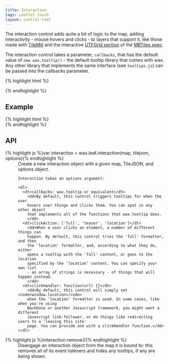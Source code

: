 ```yaml
---
title: Interaction
tags: Leaflet touch
layout: control-leaf
---
```


The interaction control adds quite a bit of logic to the map, adding
interactivity - mouse hovers and clicks - to layers that support it, like those
made with [TileMill](http://tilemill.com/) and the interactive
[UTFGrid section](https://github.com/mapbox/mbtiles-spec/blob/master/1.1/utfgrid.md)
of the [MBTiles spec](https://github.com/mapbox/mbtiles-spec).

The interaction control takes a parameter, `callbacks`, that has the
default value of `new wax.tooltip()` - the default tooltip library that comes
with wax. Any other library that implements the same interface
(see `tooltips.js`) can be passed into the callbacks parameter.

{% highlight html %}
<html>
<head>
  <script src='wax/ext/leaflet.js' type='text/javascript'></script>
  <script src='wax/dist/wax.leaf.js' type='text/javascript'></script>
  <link href='wax/ext/leaflet.css' rel='stylesheet' type='text/css' />
{% endhighlight %}

## Example

<div class='live'>
{% highlight html %}
<div id='map-div'></div>
<script>
wax.tilejson('http://api.tiles.mapbox.com/v2/mapbox.geography-class.jsonp',
  function(tilejson) {
  var map = new L.Map('map-div')
    .addLayer(new wax.leaf.connector(tilejson))
    .setView(new L.LatLng(51.505, -0.09), 1);
  wax.leaf.interaction(map, tilejson);
});
</script>
{% endhighlight %}
</div>

## API

<dl>
  <dt>{% highlight js %}var interaction = wax.leaf.interaction(map, tilejson, options){% endhighlight %}</dt>
  <dd>
    Create a new interaction object with a given map, TileJSON, and options object.

    Interaction takes an options argument:

    <dl>
      <dt>callbacks: wax.tooltip or equivalent</dt>
        <dd>By default, this control triggers tooltips for when the user
        hovers over things and clicks them. You can spot in any other object
        that implements all of the functions that wax.tooltip does.
        </dd>
      <dt>clickAction: ['full', 'teaser', 'location']</dt>
        <dd>When a user clicks an element, a number of different things can
        happen. By default, this control tries the 'full' formatter, and then
        the 'location' formatter, and, according to what they do, either
        opens a tooltip with the 'full' content, or goes to the location
        specified by the 'location' content. You can specify your own list
        - an array of strings is necessary - of things that will happen instead.
        </dd>
      <dt>clickHandler: function(url) {}</dt>
        <dd>By default, this control will simply set <code>window.location</code>
        when the 'location' formatter is used. In some cases, like when you're using
        Backbone or another Javascript framework, you might want a different
        Javascript link-follower, or do things like redirecting users to a 'leaving this site'
        page. You can provide one with a clickHandler function.</dd>
    </dl>
  </dd>
  <dt>{% highlight js %}interaction.remove(){% endhighlight %}</dt>
    <dd>Disengage an interaction object from the map it is bound to: this
    removes all of its event listeners and hides any tooltips, if any are
    being shown.</dd>
</dl>

